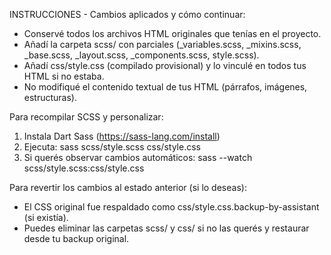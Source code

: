 
INSTRUCCIONES - Cambios aplicados y cómo continuar:

- Conservé todos los archivos HTML originales que tenías en el proyecto.
- Añadí la carpeta scss/ con parciales (_variables.scss, _mixins.scss, _base.scss, _layout.scss, _components.scss, style.scss).
- Añadí css/style.css (compilado provisional) y lo vinculé en todos tus HTML si no estaba.
- No modifiqué el contenido textual de tus HTML (párrafos, imágenes, estructuras).

Para recompilar SCSS y personalizar:
1) Instala Dart Sass (https://sass-lang.com/install)
2) Ejecuta: sass scss/style.scss css/style.css
3) Si querés observar cambios automáticos: sass --watch scss/style.scss:css/style.css

Para revertir los cambios al estado anterior (si lo deseas):
- El CSS original fue respaldado como css/style.css.backup-by-assistant (si existía).
- Puedes eliminar las carpetas scss/ y css/ si no las querés y restaurar desde tu backup original.


